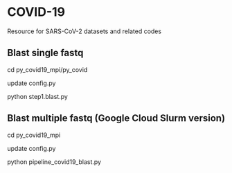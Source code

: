 # COVID-19
Resource for SARS-CoV-2 datasets and related codes
## Blast single fastq
cd py_covid19_mpi/py_covid

update config.py

python step1.blast.py

## Blast multiple fastq (Google Cloud Slurm version)

cd py_covid19_mpi

update config.py

python pipeline_covid19_blast.py
